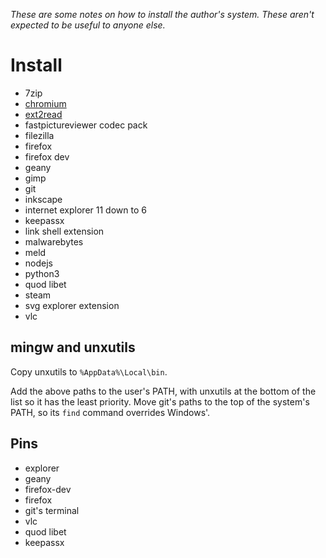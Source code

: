 _These are some notes on how to install the author's system. These aren't expected to be useful to anyone else._


# Install

- 7zip
- [chromium](https://download-chromium.appspot.com/)
- [ext2read](https://sourceforge.net/projects/ext2read/)
- fastpictureviewer codec pack
- filezilla
- firefox
- firefox dev
- geany
- gimp
- git
- inkscape
- internet explorer 11 down to 6
- keepassx
- link shell extension
- malwarebytes
- meld
- nodejs
- python3
- quod libet
- steam
- svg explorer extension
- vlc


## mingw and unxutils

Copy unxutils to `%AppData%\Local\bin`.

Add the above paths to the user's PATH, with unxutils at the bottom of the list so it has the least priority. Move git's paths to the top of the system's PATH, so its `find` command overrides Windows'.


## Pins

- explorer
- geany
- firefox-dev
- firefox
- git's terminal
- vlc
- quod libet
- keepassx
